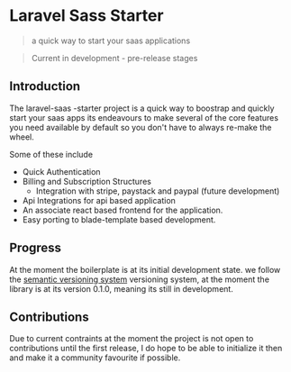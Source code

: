 # Laravel Sass Starter
> a quick way to start your saas applications

> Current in development - pre-release stages

## Introduction
The laravel-saas -starter project is a quick way to boostrap and quickly start your saas apps its endeavours to make several of the core features you need available by default so you don't have to always re-make the wheel.

Some of these include 

  - Quick Authentication
  - Billing and Subscription Structures
    - Integration with stripe, paystack and paypal (future development)
  - Api Integrations for api based application
  - An associate react based frontend for the application.
  - Easy porting to blade-template based development.


## Progress
At the moment the boilerplate is at its initial development state. we follow the [semantic versioning system](https://semver.org) versioning system, at the moment the library is at its version 0.1.0, meaning its still in development.

## Contributions
Due to current contraints at the moment the project is not open to contributions until the first release, I do hope to be able to initialize it then and make it a community favourite if possible.